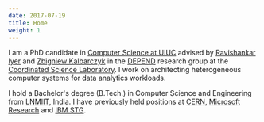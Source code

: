 ```yaml
---
date: 2017-07-19
title: Home
weight: 1
---
```


I am a PhD candidate in [Computer Science at UIUC][cs@uiuc] advised by [Ravishankar Iyer][rkiyer] and [Zbigniew
Kalbarczyk][kalbarcz] in the [DEPEND][] research group at the [Coordinated Science Laboratory][csl]. I work on
architecting heterogeneous computer systems for data analytics workloads.

I hold a Bachelor's degree (B.Tech.) in Computer Science and Engineering from [LNMIIT][], India. I have previously
held positions at [CERN][], [Microsoft Research][msr] and [IBM STG][ibmstg].

[cs@uiuc]: https://cs.illinois.edu
[rkiyer]: http://www.ece.illinois.edu/directory/profile.asp?rkiyer
[kalbarcz]: http://users.crhc.illinois.edu/kalbar/
[depend]: http://publish.illinois.edu/csldepend/
[csl]: http://csl.illinois.edu/
[lnmiit]: https://lnmiit.ac.in
[cern]: https://cern.ch
[msr]: http://research.microsoft.com
[ibmstg]: http://ibm.com
